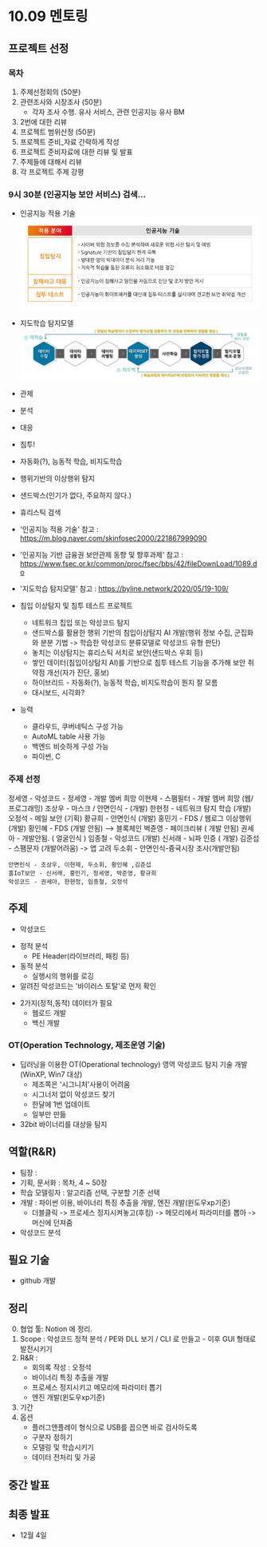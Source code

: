 # 10.09 멘토링 

## 프로젝트 선정
### 목차
1. 주제선정회의 (50분) 
2. 관련조사와 시장조사 (50분)
	- 각자 조사 수행. 유사 서비스, 관련 인공지능 유사 BM
3. 2번에 대한 리뷰
4. 프로젝트 범위산정 (50분)
5. 프로젝트 준비_자료 간략하게 작성
6. 프로젝트 준비자료에 대한 리뷰 및 발표
7. 주제들에 대해서 리뷰
8. 각 프로젝트 주제 강평

### 9시 30분 (인공지능 보안 서비스) 검색...
* 인공지능 적용 기술
![인공지능기술](./인공지능기술.png)
* 지도학습 탐지모델
![지도학습 탐지모델](./AI-Managed-Security.jpg)
* 관제
* 분석
* 대응
* 침투!
* 자동화(?), 능동적 학습, 비지도학습
* 행위기반의 이상행위 탐지
* 샌드박스(인기가 없다, 주요하지 않다.)
* 휴리스틱 검색

* '인공지능 적용 기술' 참고 : https://m.blog.naver.com/skinfosec2000/221867999090
* '인공지능 기반 금융권 보안관제 동향 및 향후과제' 참고 : https://www.fsec.or.kr/common/proc/fsec/bbs/42/fileDownLoad/1089.do
* '지도학습 탐지모델' 참고 : https://byline.network/2020/05/19-109/

* 침입 이상탐지 및 침투 테스트 프로젝트
	- 네트워크 칩입 또는 악성코드 탐지
	- 샌드박스를 활용한 행위 기반의 침입이상탐지 AI 개발(행위 정보 수집, 군집화와 분분 기법 -> 학습한 악성코드 분류모델로 악성코드 유형 판단)
	- 놓치는 이상탐지는 휴리스틱 서치로 보안(샌드박스 우회 등)
	- 쌓인 데이터(침입이상탐지 AI)를 기반으로 침투 테스트 기능을 추가해 보안 취약점 개선(자가 진단, 홍보)
	- 하이브리드 - 자동화(?), 능동적 학습, 비지도학습이 뭔지 잘 모름
	- 대시보드, 시각화?
* 능력
	- 클라우드, 쿠버네틱스 구성 가능
	- AutoML table 사용 가능
	- 백엔드 비슷하게 구성 가능
	- 파이썬, C

### 주제 선정
정세영 - 악성코드 - 정세영 - 개발 멤버 희망
이현제 - 스팸필터 - 개발 멤버 희망 (웹/프로그래밍)
조상우 - 마스크 / 안면인식 - (개발)
한현정 - 네트워크 탐지 학습 (개발)
오정석 - 메일 보안 (기획)
황규희 - 안면인식  (개발)
홍민기 - FDS / 웹로그 이상행위 (개발)
황인혜 - FDS (개발 안됨) --> 블록체인 
벅쥰영 - 페이크리뷰 ( 개발 안됨)
권세아 - 개발안됨. ( 얼굴인식 )
임종철 - 악성코드 (개발)
신서래 - 뇌파 인증 ( 개발) 
김준섭 - 스팸문자 (개발어려움) -> 앱 고려
두소휘 - 안면인식-즁귝시장 조사(개발안됨)
```
안면인식 - 조상우, 이현제, 두소휘, 황인혜 ,김준섭
홈IoT보안 - 신서래, 홍민기, 정세영, 박준영, 황규희
악성코드 - 권세아, 한현정, 임종철, 오정석

```

## 주제
* 악성코드
- 정적 분석
	+ PE Header(라이브러리, 패킹 등)
- 동적 분석
	+ 실행시의 행위를 로깅
- 알려진 악성코드는 '바이러스 토탈'로 먼저 확인

* 2가지(정적,동적) 데이터가 필요
	- 웹로드 개발
	- 백신 개발

### OT(Operation Technology, 제조운영 기술)
* 딥러닝을 이용한 OT(Operational technology) 영역 악성코드 탐지 기술 개발(WinXP, Win7 대상)
	- 제조쪽은 '시그니처'사용이 어려움
	- 시그너저 없이 악성코드 찾기
	- 한달에 1번 업데이트
	- 일부만 만듦
* 32bit 바이너리를 대상을 탐지

## 역할(R&R)
* 팀장 : 
* 기획, 문서화 : 목차, 4 ~ 50장
* 학습 모델링자 : 알고리즘 선택, 구분할 기준 선택
* 개발 : 파이썬 이용, 바이너리 특징 추출을 개발, 엔진 개발(윈도우xp기준)
	- 더블클릭 -> 프로세스 정지시켜놓고(후킹) -> 메모리에서 파라미터를 뽑아 -> 머신에 던져줌
* 악성코드 분석


## 필요 기술
* github 개발 

## 정리
0. 협업 툴: Notion 에 정리. 
1. Scope : 악성코드 정적 분석 / PE와 DLL 보기 / CLI 로 만들고 - 이후 GUI 형태로 발전시키기
2. R&R : 
    - 회의록 작성 : 오정석
    - 바이너리 특징 추출을 개발
    - 프로세스 정지시키고 메모리에 파라미터 뽑기
    - 엔진 개발(윈도우xp기준)
3. 기간
4. 옵션
	- 플러그앤플레이 형식으로 USB를 꼽으면 바로 검사하도록
	- 구분자 정하기 
	- 모델링 및 학습시키기
	- 데이터 전처리 및 가공
 


## 중간 발표

## 최종 발표
* 12월 4일